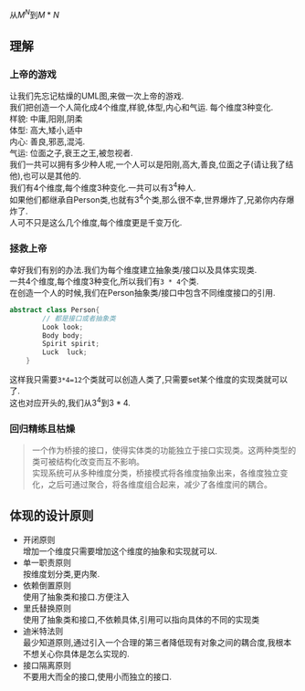 

从$M^N$到$M*N$

<!-- more -->
## 理解
### 上帝的游戏
让我们先忘记枯燥的UML图,来做一次上帝的游戏.   
我们把创造一个人简化成4个维度,样貌,体型,内心和气运. 每个维度3种变化.  
样貌:  中庸,阳刚,阴柔   
体型:  高大,矮小,适中  
内心:  善良,邪恶,混沌.   
气运:  位面之子,衰王之王,被忽视者.  
我们一共可以拥有多少种人呢,一个人可以是阳刚,高大,善良,位面之子(请让我了结他),也可以是其他的.    
我们有4个维度,每个维度3种变化.一共可以有$3^4$种人.    
如果他们都继承自Person类,也就有$3^4$个类,那么很不幸,世界爆炸了,兄弟你内存爆炸了.        
人可不只是这么几个维度,每个维度更是千变万化.      

### 拯救上帝
幸好我们有别的办法.我们为每个维度建立抽象类/接口以及具体实现类.    
一共4个维度,每个维度3种变化,所以我们有`3 * 4`个类.     
在创造一个人的时候,我们在Person抽象类/接口中包含不同维度接口的引用.   
```java
abstract class Person{
        // 都是接口或者抽象类
        Look look;
        Body body;
        Spirit spirit;
        Luck  luck;
    }
```
这样我只需要`3*4=12`个类就可以创造人类了,只需要set某个维度的实现类就可以了.    
这也对应开头的,我们从$3^4$到$3 * 4$.    

### 回归精练且枯燥
> 一个作为桥接的接口，使得实体类的功能独立于接口实现类。这两种类型的类可被结构化改变而互不影响。     
>   实现系统可从多种维度分类，桥接模式将各维度抽象出来，各维度独立变化，之后可通过聚合，将各维度组合起来，减少了各维度间的耦合。

## 体现的设计原则
- 开闭原则  
   增加一个维度只需要增加这个维度的抽象和实现就可以.  
- 单一职责原则  
   按维度划分类,更内聚.  
- 依赖倒置原则    
   使用了抽象类和接口.方便注入   
- 里氏替换原则  
   使用了抽象类和接口,不依赖具体,引用可以指向具体的不同的实现类  
- 迪米特法则  
   最少知道原则,通过引入一个合理的第三者降低现有对象之间的耦合度,我根本不想关心你具体是怎么实现的.        
- 接口隔离原则  
   不要用大而全的接口,使用小而独立的接口.  